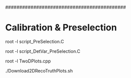 
###########################################

# Calibration & Preselection

root -l script_PreSelection.C

root -l script_DetVar_PreSelection.C

root -l TwoDPlots.cpp

./Download2DRecoTruthPlots.sh
